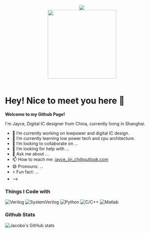 <!--
**JacoboJin/JacoboJin** is a ✨ _special_ ✨ repository because its `README.md` (this file) appears on your GitHub profile.

Here are some ideas to get you started:

- 🔭 I’m currently working on ...
- 🌱 I’m currently learning ...
- 👯 I’m looking to collaborate on ...
- 🤔 I’m looking for help with ...
- 💬 Ask me about ...
- 📫 How to reach me: ...
- 😄 Pronouns: ...
- ⚡ Fun fact: ...
-->

<div align="center">
  
  <!-- dynamic typing effect -->
  <div>
    <a href="https://blog.sunguoqi.com/">
      <img src="https://readme-typing-svg.demolab.com?font=Fira+Code&pause=1000&width=435&lines=console.log(%22Hello%2C%20World%22);Have a Nice Day!&center=true&size=27" />
    </a>
  </div>

  <!-- knock code pictures -->
  <picture>
    <source media="(prefers-color-scheme: dark)" srcset="https://cdn.jsdelivr.net/gh/sun0225SUN/sun0225SUN/assets/images/coding.gif" />
    <source media="(prefers-color-scheme: light)" srcset="https://cdn.jsdelivr.net/gh/sun0225SUN/sun0225SUN/assets/images/developer.svg" height="225px" />
    <img src="https://cdn.jsdelivr.net/gh/sun0225SUN/sun0225SUN/assets/images/coding.gif" />
  </picture>

  <!-- for beauty -->
  <div>&nbsp;</div>

</div>

# Hey! Nice to meet you here 👋

**Welcome to my Github Page!**

I'm Jayce, Digital IC designer from China, currently living in Shanghai.

- 🔭 I’m currently working on lowpower and digital IC design.
- 🌱 I’m currently learning low power tech and cpu architecture.
- 👯 I’m looking to collaborate on ...
- 🤔 I’m looking for help with ...
- 💬 Ask me about ...
- 📫 How to reach me: jayce_jin_ch@outlook.com
- 😄 Pronouns: ...
- ⚡ Fun fact: ...
- -->



### Things I Code with
<!-- Code SHIELDS -->
![Verilog][Verilog-shield]
![SystemVerilog][SystemVerilog-shield]
![Python][python-shield]
![C/C++][C/C++-shield]
![Matlab][Matlab-shield]

### Github Stats
![Jacobo's GitHub stats](https://github-readme-stats.vercel.app/api?username=JacoboJin)

<!-- links -->
[Verilog-shield]:https://img.shields.io/badge/Verilog-blue?style=for-the-bage&color=blue
[SystemVerilog-shield]:https://img.shields.io/badge/SystemVerilog-purple?style=for-the-bage&color=purple
[Python-shield]:https://img.shields.io/badge/Python-orange?style=for-the-bage&color=orange
[C/C++-shield]:https://img.shields.io/badge/C%2FC%2B%2B-red?style=for-the-bage&logoColor=red&color=red
[Matlab-shield]:https://img.shields.io/badge/Matlab-pink?style=for-the-bage
